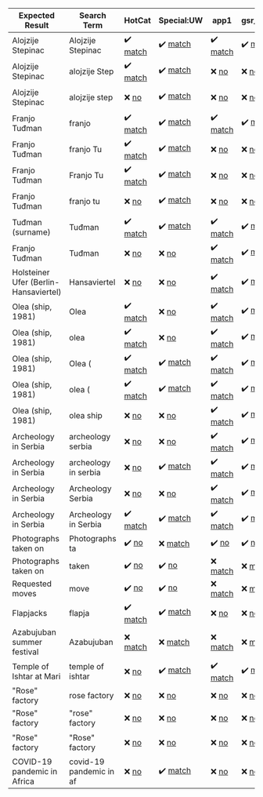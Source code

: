 | Expected Result | Search Term | HotCat | Special:UW | app1 | gsr_intitle | app2 | app3 | app4 | ps |
| --- | --- | --- | --- | --- | --- | --- | --- | --- | --- |
| Alojzije Stepinac | Alojzije Stepinac | :heavy_check_mark: [match](https://commons.wikimedia.org/w/api.php?format=json&action=query&list=allpages&apnamespace=14&aplimit=90&apfrom=Alojzije+Stepinac&apprefix=Alojzije+Stepinac "Category:Alojzije Stepinac, Category:Alojzije Stepinac Square (Gospić), Category:Alojzije Stepinac bust in Gospić, Category:Alojzije Stepinac in sculptures, Category:Alojzije Stepinac street (Orebić), Category:Alojzije Stepinac street (Široki Brijeg)") | :heavy_check_mark: [match](https://commons.wikimedia.org/w/api.php?format=json&action=opensearch&formatversion=2&namespace=14&limit=90&search=Alojzije+Stepinac "Category:Alojzije Stepinac, Category:Alojzije Stepinac Square (Gospić), Category:Alojzije Stepinac in sculptures, Category:Alojzije Stepinac street (Orebić), Category:Alojzije Stepinac street (Široki Brijeg), Category:Alojzije Stepinac bust in Gospić") | :heavy_check_mark: [match](https://commons.wikimedia.org/w/api.php?format=json&action=query&formatversion=2&generator=search&gsrnamespace=14&gsrlimit=90&gsroffset=0&gsrsearch=Alojzije+Stepinac "Category:Alojzije Stepinac, Category:Alojzije Stepinac street (Orebić), Category:Alojzije Stepinac street (Široki Brijeg), Category:Alojzije Stepinac in sculptures, Category:Alojzije Stepinac Square (Gospić), Category:Alojzije Stepinac bust in Gospić") | :heavy_check_mark: [match](https://commons.wikimedia.org/w/api.php?format=json&action=query&formatversion=2&generator=search&gsrnamespace=14&gsrlimit=90&gsroffset=0&gsrsearch=intitle%3AAlojzije+Stepinac "Category:Alojzije Stepinac, Category:Alojzije Stepinac street (Orebić), Category:Alojzije Stepinac street (Široki Brijeg), Category:Alojzije Stepinac in sculptures, Category:Alojzije Stepinac Square (Gospić), Category:Alojzije Stepinac bust in Gospić") | :heavy_check_mark: [match](https://commons.wikimedia.org/w/api.php?format=json&action=query&formatversion=2&generator=allcategories&gaclimit=90&gacoffset=0&gacprefix=Alojzije+Stepinac "Category:Alojzije Stepinac, Category:Alojzije Stepinac street (Orebić), Category:Alojzije Stepinac street (Široki Brijeg), Category:Alojzije Stepinac in sculptures, Category:Alojzije Stepinac Square (Gospić), Category:Alojzije Stepinac bust in Gospić") | :heavy_check_mark: [match](https://commons.wikimedia.org/w/api.php?format=json&action=query&formatversion=2&generator=categorymembers&gcmtype=subcat&prop=info&gcmlimit=500&gcmtitle=Category%3AAlojzije+Stepinac "Category:Alojzije Stepinac in sculptures") | :heavy_check_mark: [match](https://commons.wikimedia.org/w/api.php?format=json&action=query&formatversion=2&generator=categories&prop=info&gcllimit=500&titles=Alojzije+Stepinac "Category:Alojzije Stepinac") | :heavy_check_mark: [match](https://commons.wikimedia.org/w/api.php?format=json&action=query&list=prefixsearch&psprofile=engine_autoselect&psnamespace=14&pslimit=90&psoffset=0&pssearch=Alojzije+Stepinac "Category:Alojzije Stepinac, Category:Alojzije Stepinac Square (Gospić), Category:Alojzije Stepinac in sculptures, Category:Alojzije Stepinac street (Orebić), Category:Alojzije Stepinac street (Široki Brijeg), Category:Alojzije Stepinac bust in Gospić") |
| Alojzije Stepinac | alojzije Step | :heavy_check_mark: [match](https://commons.wikimedia.org/w/api.php?format=json&action=query&list=allpages&apnamespace=14&aplimit=90&apfrom=alojzije+Step&apprefix=alojzije+Step "Category:Alojzije Stepinac, Category:Alojzije Stepinac Square (Gospić), Category:Alojzije Stepinac bust in Gospić, Category:Alojzije Stepinac in sculptures, Category:Alojzije Stepinac street (Orebić), Category:Alojzije Stepinac street (Široki Brijeg)") | :heavy_check_mark: [match](https://commons.wikimedia.org/w/api.php?format=json&action=opensearch&formatversion=2&namespace=14&limit=90&search=alojzije+Step "Category:Alojzije Stepinac, Category:Alojzije Stepinac Square (Gospić), Category:Alojzije Stepinac in sculptures, Category:Alojzije Stepinac street (Orebić), Category:Alojzije Stepinac street (Široki Brijeg), Category:Alojzije Stepinac bust in Gospić") | :x: [no](https://commons.wikimedia.org/w/api.php?format=json&action=query&formatversion=2&generator=search&gsrnamespace=14&gsrlimit=90&gsroffset=0&gsrsearch=alojzije+Step "---") | :x: [no](https://commons.wikimedia.org/w/api.php?format=json&action=query&formatversion=2&generator=search&gsrnamespace=14&gsrlimit=90&gsroffset=0&gsrsearch=intitle%3Aalojzije+Step "---") | :heavy_check_mark: [match](https://commons.wikimedia.org/w/api.php?format=json&action=query&formatversion=2&generator=allcategories&gaclimit=90&gacoffset=0&gacprefix=alojzije+Step "Category:Alojzije Stepinac, Category:Alojzije Stepinac street (Orebić), Category:Alojzije Stepinac street (Široki Brijeg), Category:Alojzije Stepinac in sculptures, Category:Alojzije Stepinac Square (Gospić), Category:Alojzije Stepinac bust in Gospić") | :x: [no](https://commons.wikimedia.org/w/api.php?format=json&action=query&formatversion=2&generator=categorymembers&gcmtype=subcat&prop=info&gcmlimit=500&gcmtitle=Category%3Aalojzije+Step "---") | :x: [no](https://commons.wikimedia.org/w/api.php?format=json&action=query&formatversion=2&generator=categories&prop=info&gcllimit=500&titles=alojzije+Step "---") | :heavy_check_mark: [match](https://commons.wikimedia.org/w/api.php?format=json&action=query&list=prefixsearch&psprofile=engine_autoselect&psnamespace=14&pslimit=90&psoffset=0&pssearch=alojzije+Step "Category:Alojzije Stepinac, Category:Alojzije Stepinac Square (Gospić), Category:Alojzije Stepinac in sculptures, Category:Alojzije Stepinac street (Orebić), Category:Alojzije Stepinac street (Široki Brijeg), Category:Alojzije Stepinac bust in Gospić") |
| Alojzije Stepinac | alojzije step | :x: [no](https://commons.wikimedia.org/w/api.php?format=json&action=query&list=allpages&apnamespace=14&aplimit=90&apfrom=alojzije+step&apprefix=alojzije+step "---") | :heavy_check_mark: [match](https://commons.wikimedia.org/w/api.php?format=json&action=opensearch&formatversion=2&namespace=14&limit=90&search=alojzije+step "Category:Alojzije Stepinac, Category:Alojzije Stepinac Square (Gospić), Category:Alojzije Stepinac in sculptures, Category:Alojzije Stepinac street (Orebić), Category:Alojzije Stepinac street (Široki Brijeg), Category:Alojzije Stepinac bust in Gospić") | :x: [no](https://commons.wikimedia.org/w/api.php?format=json&action=query&formatversion=2&generator=search&gsrnamespace=14&gsrlimit=90&gsroffset=0&gsrsearch=alojzije+step "---") | :x: [no](https://commons.wikimedia.org/w/api.php?format=json&action=query&formatversion=2&generator=search&gsrnamespace=14&gsrlimit=90&gsroffset=0&gsrsearch=intitle%3Aalojzije+step "---") | :x: [no](https://commons.wikimedia.org/w/api.php?format=json&action=query&formatversion=2&generator=allcategories&gaclimit=90&gacoffset=0&gacprefix=alojzije+step "---") | :x: [no](https://commons.wikimedia.org/w/api.php?format=json&action=query&formatversion=2&generator=categorymembers&gcmtype=subcat&prop=info&gcmlimit=500&gcmtitle=Category%3Aalojzije+step "---") | :x: [no](https://commons.wikimedia.org/w/api.php?format=json&action=query&formatversion=2&generator=categories&prop=info&gcllimit=500&titles=alojzije+step "---") | :heavy_check_mark: [match](https://commons.wikimedia.org/w/api.php?format=json&action=query&list=prefixsearch&psprofile=engine_autoselect&psnamespace=14&pslimit=90&psoffset=0&pssearch=alojzije+step "Category:Alojzije Stepinac, Category:Alojzije Stepinac Square (Gospić), Category:Alojzije Stepinac in sculptures, Category:Alojzije Stepinac street (Orebić), Category:Alojzije Stepinac street (Široki Brijeg), Category:Alojzije Stepinac bust in Gospić") |
| Franjo Tuđman | franjo | :heavy_check_mark: [match](https://commons.wikimedia.org/w/api.php?format=json&action=query&list=allpages&apnamespace=14&aplimit=90&apfrom=franjo&apprefix=franjo "Category:Franjo Tuđman, Category:Franjo Tuđman's grave, Category:Franjo Tuđman Square (Virovitica), Category:Franjo Tuđman Square (Zagreb), Category:Franjo Tuđman bridge (Dubrovnik), Category:Franjo Tuđman bridge (Čapljina), Category:Franjo Tuđman bust in Diklo, Category:Franjo Tuđman bust in Gospić, Category:Franjo Tuđman bust in Novalja, Category:Franjo Tuđman bust in Sv. Filip i Jakov, Category:Franjo Tuđman bust in Veliko Trgovišće, Category:Franjo Tuđman park, Duga Resa, Category:Franjo Tuđman sculptures, Category:Franjo Tuđman shore (Orebić), Category:Franjo Tuđman square in Blato (Korčula), Category:Franjo Tuđman squares, Category:Franjo Tuđman statue in Makarska, Category:Franjo Tuđman statue in Pridraga, Category:Franjo Tuđman street (Grude), Category:Franjo Tuđman streets") | :heavy_check_mark: [match](https://commons.wikimedia.org/w/api.php?format=json&action=opensearch&formatversion=2&namespace=14&limit=90&search=franjo "Category:Franjo Tuđman, Category:Franjo Tuđman bridge (Dubrovnik), Category:Franjo Tuđman square in Blato (Korčula), Category:Franjo Tuđman statue in Makarska, Category:Franjo Tuđman bust in Diklo, Category:Franjo Tuđman park, Duga Resa, Category:Franjo Tuđman street (Grude), Category:Franjo Tuđman bust in Novalja, Category:Franjo Tuđman bust in Gospić, Category:Franjo Tuđman squares, Category:Franjo Tuđman Square (Virovitica), Category:Franjo Tuđman streets, Category:Franjo Tuđman statue in Pridraga, Category:Franjo Tuđman shore (Orebić), Category:Franjo Tuđman Square (Zagreb), Category:Franjo Tuđman bust in Sv. Filip i Jakov, Category:Franjo Tuđman bridge (Čapljina), Category:Franjo Tuđman bust in Veliko Trgovišće, Category:Franjo Tuđman sculptures, Category:Franjo Tuđman's grave") | :heavy_check_mark: [match](https://commons.wikimedia.org/w/api.php?format=json&action=query&formatversion=2&generator=search&gsrnamespace=14&gsrlimit=90&gsroffset=0&gsrsearch=franjo "Category:Franjo Tuđman, Category:Franjo Tuđman bridge (Čapljina), Category:Franjo Tuđman bridge (Dubrovnik)") | :heavy_check_mark: [match](https://commons.wikimedia.org/w/api.php?format=json&action=query&formatversion=2&generator=search&gsrnamespace=14&gsrlimit=90&gsroffset=0&gsrsearch=intitle%3Afranjo "Category:Franjo Tuđman, Category:Franjo Tuđman bridge (Čapljina), Category:Franjo Tuđman shore (Orebić), Category:Franjo Tuđman bridge (Dubrovnik), Category:Franjo Tuđman street (Grude), Category:Franjo Tuđman statue in Makarska, Category:Franjo Tuđman park, Duga Resa, Category:Franjo Tuđman bust in Diklo, Category:Franjo Tuđman Square (Virovitica), Category:Franjo Tuđman squares, Category:Franjo Tuđman streets, Category:Franjo Tuđman Square (Zagreb), Category:Franjo Tuđman bust in Gospić, Category:Franjo Tuđman bust in Novalja") | :heavy_check_mark: [match](https://commons.wikimedia.org/w/api.php?format=json&action=query&formatversion=2&generator=allcategories&gaclimit=90&gacoffset=0&gacprefix=franjo "Category:Franjo Tuđman Airport, Category:Franjo Tuđman, Category:Franjo Tuđman bridge (Čapljina), Category:Franjo Tuđman shore (Orebić), Category:Franjo Tuđman bridge (Dubrovnik), Category:Franjo Tuđman street (Grude), Category:Franjo Tuđman square in Blato (Korčula), Category:Franjo Tuđman bust in Sv. Filip i Jakov, Category:Franjo Tuđman statue in Makarska, Category:Franjo Tuđman park, Duga Resa, Category:Franjo Tuđman sculptures, Category:Franjo Tuđman statue in Pridraga, Category:Franjo Tuđman bust in Diklo, Category:Franjo Tuđman bust in Veliko Trgovišće, Category:Franjo Tuđman Square (Virovitica), Category:Franjo Tuđman squares, Category:Franjo Tuđman streets, Category:Franjo Tuđman Square (Zagreb), Category:Franjo Tuđman bust in Gospić, Category:Franjo Tuđman bust in Novalja, Category:Franjo Tuđman's grave") | :x: [no](https://commons.wikimedia.org/w/api.php?format=json&action=query&formatversion=2&generator=categorymembers&gcmtype=subcat&prop=info&gcmlimit=500&gcmtitle=Category%3Afranjo "---") | :x: [no](https://commons.wikimedia.org/w/api.php?format=json&action=query&formatversion=2&generator=categories&prop=info&gcllimit=500&titles=franjo "---") | :heavy_check_mark: [match](https://commons.wikimedia.org/w/api.php?format=json&action=query&list=prefixsearch&psprofile=engine_autoselect&psnamespace=14&pslimit=90&psoffset=0&pssearch=franjo "Category:Franjo Tuđman, Category:Franjo Tuđman bridge (Dubrovnik), Category:Franjo Tuđman square in Blato (Korčula), Category:Franjo Tuđman statue in Makarska, Category:Franjo Tuđman bust in Diklo, Category:Franjo Tuđman park, Duga Resa, Category:Franjo Tuđman street (Grude), Category:Franjo Tuđman bust in Novalja, Category:Franjo Tuđman bust in Gospić, Category:Franjo Tuđman squares, Category:Franjo Tuđman Square (Virovitica), Category:Franjo Tuđman streets, Category:Franjo Tuđman statue in Pridraga, Category:Franjo Tuđman shore (Orebić), Category:Franjo Tuđman Square (Zagreb), Category:Franjo Tuđman bust in Sv. Filip i Jakov, Category:Franjo Tuđman bridge (Čapljina), Category:Franjo Tuđman bust in Veliko Trgovišće, Category:Franjo Tuđman sculptures, Category:Franjo Tuđman's grave") |
| Franjo Tuđman | franjo Tu | :heavy_check_mark: [match](https://commons.wikimedia.org/w/api.php?format=json&action=query&list=allpages&apnamespace=14&aplimit=90&apfrom=franjo+Tu&apprefix=franjo+Tu "Category:Franjo Tuđman, Category:Franjo Tuđman's grave, Category:Franjo Tuđman Square (Virovitica), Category:Franjo Tuđman Square (Zagreb), Category:Franjo Tuđman bridge (Dubrovnik), Category:Franjo Tuđman bridge (Čapljina), Category:Franjo Tuđman bust in Diklo, Category:Franjo Tuđman bust in Gospić, Category:Franjo Tuđman bust in Novalja, Category:Franjo Tuđman bust in Sv. Filip i Jakov, Category:Franjo Tuđman bust in Veliko Trgovišće, Category:Franjo Tuđman park, Duga Resa, Category:Franjo Tuđman sculptures, Category:Franjo Tuđman shore (Orebić), Category:Franjo Tuđman square in Blato (Korčula), Category:Franjo Tuđman squares, Category:Franjo Tuđman statue in Makarska, Category:Franjo Tuđman statue in Pridraga, Category:Franjo Tuđman street (Grude), Category:Franjo Tuđman streets") | :heavy_check_mark: [match](https://commons.wikimedia.org/w/api.php?format=json&action=opensearch&formatversion=2&namespace=14&limit=90&search=franjo+Tu "Category:Franjo Tuđman, Category:Franjo Tuđman bridge (Dubrovnik), Category:Franjo Tuđman square in Blato (Korčula), Category:Franjo Tuđman statue in Makarska, Category:Franjo Tuđman bust in Diklo, Category:Franjo Tuđman park, Duga Resa, Category:Franjo Tuđman street (Grude), Category:Franjo Tuđman bust in Novalja, Category:Franjo Tuđman bust in Gospić, Category:Franjo Tuđman squares, Category:Franjo Tuđman Square (Virovitica), Category:Franjo Tuđman streets, Category:Franjo Tuđman statue in Pridraga, Category:Franjo Tuđman shore (Orebić), Category:Franjo Tuđman Square (Zagreb), Category:Franjo Tuđman bust in Sv. Filip i Jakov, Category:Franjo Tuđman bridge (Čapljina), Category:Franjo Tuđman bust in Veliko Trgovišće, Category:Franjo Tuđman sculptures, Category:Franjo Tuđman's grave") | :x: [no](https://commons.wikimedia.org/w/api.php?format=json&action=query&formatversion=2&generator=search&gsrnamespace=14&gsrlimit=90&gsroffset=0&gsrsearch=franjo+Tu "---") | :x: [no](https://commons.wikimedia.org/w/api.php?format=json&action=query&formatversion=2&generator=search&gsrnamespace=14&gsrlimit=90&gsroffset=0&gsrsearch=intitle%3Afranjo+Tu "---") | :heavy_check_mark: [match](https://commons.wikimedia.org/w/api.php?format=json&action=query&formatversion=2&generator=allcategories&gaclimit=90&gacoffset=0&gacprefix=franjo+Tu "Category:Franjo Tuđman Airport, Category:Franjo Tuđman, Category:Franjo Tuđman bridge (Čapljina), Category:Franjo Tuđman shore (Orebić), Category:Franjo Tuđman bridge (Dubrovnik), Category:Franjo Tuđman street (Grude), Category:Franjo Tuđman square in Blato (Korčula), Category:Franjo Tuđman bust in Sv. Filip i Jakov, Category:Franjo Tuđman statue in Makarska, Category:Franjo Tuđman park, Duga Resa, Category:Franjo Tuđman sculptures, Category:Franjo Tuđman statue in Pridraga, Category:Franjo Tuđman bust in Diklo, Category:Franjo Tuđman bust in Veliko Trgovišće, Category:Franjo Tuđman Square (Virovitica), Category:Franjo Tuđman squares, Category:Franjo Tuđman streets, Category:Franjo Tuđman Square (Zagreb), Category:Franjo Tuđman bust in Gospić, Category:Franjo Tuđman bust in Novalja, Category:Franjo Tuđman's grave") | :x: [no](https://commons.wikimedia.org/w/api.php?format=json&action=query&formatversion=2&generator=categorymembers&gcmtype=subcat&prop=info&gcmlimit=500&gcmtitle=Category%3Afranjo+Tu "---") | :x: [no](https://commons.wikimedia.org/w/api.php?format=json&action=query&formatversion=2&generator=categories&prop=info&gcllimit=500&titles=franjo+Tu "---") | :heavy_check_mark: [match](https://commons.wikimedia.org/w/api.php?format=json&action=query&list=prefixsearch&psprofile=engine_autoselect&psnamespace=14&pslimit=90&psoffset=0&pssearch=franjo+Tu "Category:Franjo Tuđman, Category:Franjo Tuđman bridge (Dubrovnik), Category:Franjo Tuđman square in Blato (Korčula), Category:Franjo Tuđman statue in Makarska, Category:Franjo Tuđman bust in Diklo, Category:Franjo Tuđman park, Duga Resa, Category:Franjo Tuđman street (Grude), Category:Franjo Tuđman bust in Novalja, Category:Franjo Tuđman bust in Gospić, Category:Franjo Tuđman squares, Category:Franjo Tuđman Square (Virovitica), Category:Franjo Tuđman streets, Category:Franjo Tuđman statue in Pridraga, Category:Franjo Tuđman shore (Orebić), Category:Franjo Tuđman Square (Zagreb), Category:Franjo Tuđman bust in Sv. Filip i Jakov, Category:Franjo Tuđman bridge (Čapljina), Category:Franjo Tuđman bust in Veliko Trgovišće, Category:Franjo Tuđman sculptures, Category:Franjo Tuđman's grave") |
| Franjo Tuđman | Franjo Tu | :heavy_check_mark: [match](https://commons.wikimedia.org/w/api.php?format=json&action=query&list=allpages&apnamespace=14&aplimit=90&apfrom=Franjo+Tu&apprefix=Franjo+Tu "Category:Franjo Tuđman, Category:Franjo Tuđman's grave, Category:Franjo Tuđman Square (Virovitica), Category:Franjo Tuđman Square (Zagreb), Category:Franjo Tuđman bridge (Dubrovnik), Category:Franjo Tuđman bridge (Čapljina), Category:Franjo Tuđman bust in Diklo, Category:Franjo Tuđman bust in Gospić, Category:Franjo Tuđman bust in Novalja, Category:Franjo Tuđman bust in Sv. Filip i Jakov, Category:Franjo Tuđman bust in Veliko Trgovišće, Category:Franjo Tuđman park, Duga Resa, Category:Franjo Tuđman sculptures, Category:Franjo Tuđman shore (Orebić), Category:Franjo Tuđman square in Blato (Korčula), Category:Franjo Tuđman squares, Category:Franjo Tuđman statue in Makarska, Category:Franjo Tuđman statue in Pridraga, Category:Franjo Tuđman street (Grude), Category:Franjo Tuđman streets") | :heavy_check_mark: [match](https://commons.wikimedia.org/w/api.php?format=json&action=opensearch&formatversion=2&namespace=14&limit=90&search=Franjo+Tu "Category:Franjo Tuđman, Category:Franjo Tuđman bridge (Dubrovnik), Category:Franjo Tuđman square in Blato (Korčula), Category:Franjo Tuđman statue in Makarska, Category:Franjo Tuđman bust in Diklo, Category:Franjo Tuđman park, Duga Resa, Category:Franjo Tuđman street (Grude), Category:Franjo Tuđman bust in Novalja, Category:Franjo Tuđman bust in Gospić, Category:Franjo Tuđman squares, Category:Franjo Tuđman Square (Virovitica), Category:Franjo Tuđman streets, Category:Franjo Tuđman statue in Pridraga, Category:Franjo Tuđman shore (Orebić), Category:Franjo Tuđman Square (Zagreb), Category:Franjo Tuđman bust in Sv. Filip i Jakov, Category:Franjo Tuđman bridge (Čapljina), Category:Franjo Tuđman bust in Veliko Trgovišće, Category:Franjo Tuđman sculptures, Category:Franjo Tuđman's grave") | :x: [no](https://commons.wikimedia.org/w/api.php?format=json&action=query&formatversion=2&generator=search&gsrnamespace=14&gsrlimit=90&gsroffset=0&gsrsearch=Franjo+Tu "---") | :x: [no](https://commons.wikimedia.org/w/api.php?format=json&action=query&formatversion=2&generator=search&gsrnamespace=14&gsrlimit=90&gsroffset=0&gsrsearch=intitle%3AFranjo+Tu "---") | :heavy_check_mark: [match](https://commons.wikimedia.org/w/api.php?format=json&action=query&formatversion=2&generator=allcategories&gaclimit=90&gacoffset=0&gacprefix=Franjo+Tu "Category:Franjo Tuđman Airport, Category:Franjo Tuđman, Category:Franjo Tuđman bridge (Čapljina), Category:Franjo Tuđman shore (Orebić), Category:Franjo Tuđman bridge (Dubrovnik), Category:Franjo Tuđman street (Grude), Category:Franjo Tuđman square in Blato (Korčula), Category:Franjo Tuđman bust in Sv. Filip i Jakov, Category:Franjo Tuđman statue in Makarska, Category:Franjo Tuđman park, Duga Resa, Category:Franjo Tuđman sculptures, Category:Franjo Tuđman statue in Pridraga, Category:Franjo Tuđman bust in Diklo, Category:Franjo Tuđman bust in Veliko Trgovišće, Category:Franjo Tuđman Square (Virovitica), Category:Franjo Tuđman squares, Category:Franjo Tuđman streets, Category:Franjo Tuđman Square (Zagreb), Category:Franjo Tuđman bust in Gospić, Category:Franjo Tuđman bust in Novalja, Category:Franjo Tuđman's grave") | :x: [no](https://commons.wikimedia.org/w/api.php?format=json&action=query&formatversion=2&generator=categorymembers&gcmtype=subcat&prop=info&gcmlimit=500&gcmtitle=Category%3AFranjo+Tu "---") | :x: [no](https://commons.wikimedia.org/w/api.php?format=json&action=query&formatversion=2&generator=categories&prop=info&gcllimit=500&titles=Franjo+Tu "---") | :heavy_check_mark: [match](https://commons.wikimedia.org/w/api.php?format=json&action=query&list=prefixsearch&psprofile=engine_autoselect&psnamespace=14&pslimit=90&psoffset=0&pssearch=Franjo+Tu "Category:Franjo Tuđman, Category:Franjo Tuđman bridge (Dubrovnik), Category:Franjo Tuđman square in Blato (Korčula), Category:Franjo Tuđman statue in Makarska, Category:Franjo Tuđman bust in Diklo, Category:Franjo Tuđman park, Duga Resa, Category:Franjo Tuđman street (Grude), Category:Franjo Tuđman bust in Novalja, Category:Franjo Tuđman bust in Gospić, Category:Franjo Tuđman squares, Category:Franjo Tuđman Square (Virovitica), Category:Franjo Tuđman streets, Category:Franjo Tuđman statue in Pridraga, Category:Franjo Tuđman shore (Orebić), Category:Franjo Tuđman Square (Zagreb), Category:Franjo Tuđman bust in Sv. Filip i Jakov, Category:Franjo Tuđman bridge (Čapljina), Category:Franjo Tuđman bust in Veliko Trgovišće, Category:Franjo Tuđman sculptures, Category:Franjo Tuđman's grave") |
| Franjo Tuđman | franjo tu | :x: [no](https://commons.wikimedia.org/w/api.php?format=json&action=query&list=allpages&apnamespace=14&aplimit=90&apfrom=franjo+tu&apprefix=franjo+tu "---") | :heavy_check_mark: [match](https://commons.wikimedia.org/w/api.php?format=json&action=opensearch&formatversion=2&namespace=14&limit=90&search=franjo+tu "Category:Franjo Tuđman, Category:Franjo Tuđman bridge (Dubrovnik), Category:Franjo Tuđman square in Blato (Korčula), Category:Franjo Tuđman statue in Makarska, Category:Franjo Tuđman bust in Diklo, Category:Franjo Tuđman park, Duga Resa, Category:Franjo Tuđman street (Grude), Category:Franjo Tuđman bust in Novalja, Category:Franjo Tuđman bust in Gospić, Category:Franjo Tuđman squares, Category:Franjo Tuđman Square (Virovitica), Category:Franjo Tuđman streets, Category:Franjo Tuđman statue in Pridraga, Category:Franjo Tuđman shore (Orebić), Category:Franjo Tuđman Square (Zagreb), Category:Franjo Tuđman bust in Sv. Filip i Jakov, Category:Franjo Tuđman bridge (Čapljina), Category:Franjo Tuđman bust in Veliko Trgovišće, Category:Franjo Tuđman sculptures, Category:Franjo Tuđman's grave") | :x: [no](https://commons.wikimedia.org/w/api.php?format=json&action=query&formatversion=2&generator=search&gsrnamespace=14&gsrlimit=90&gsroffset=0&gsrsearch=franjo+tu "---") | :x: [no](https://commons.wikimedia.org/w/api.php?format=json&action=query&formatversion=2&generator=search&gsrnamespace=14&gsrlimit=90&gsroffset=0&gsrsearch=intitle%3Afranjo+tu "---") | :x: [no](https://commons.wikimedia.org/w/api.php?format=json&action=query&formatversion=2&generator=allcategories&gaclimit=90&gacoffset=0&gacprefix=franjo+tu "---") | :x: [no](https://commons.wikimedia.org/w/api.php?format=json&action=query&formatversion=2&generator=categorymembers&gcmtype=subcat&prop=info&gcmlimit=500&gcmtitle=Category%3Afranjo+tu "---") | :x: [no](https://commons.wikimedia.org/w/api.php?format=json&action=query&formatversion=2&generator=categories&prop=info&gcllimit=500&titles=franjo+tu "---") | :heavy_check_mark: [match](https://commons.wikimedia.org/w/api.php?format=json&action=query&list=prefixsearch&psprofile=engine_autoselect&psnamespace=14&pslimit=90&psoffset=0&pssearch=franjo+tu "Category:Franjo Tuđman, Category:Franjo Tuđman bridge (Dubrovnik), Category:Franjo Tuđman square in Blato (Korčula), Category:Franjo Tuđman statue in Makarska, Category:Franjo Tuđman bust in Diklo, Category:Franjo Tuđman park, Duga Resa, Category:Franjo Tuđman street (Grude), Category:Franjo Tuđman bust in Novalja, Category:Franjo Tuđman bust in Gospić, Category:Franjo Tuđman squares, Category:Franjo Tuđman Square (Virovitica), Category:Franjo Tuđman streets, Category:Franjo Tuđman statue in Pridraga, Category:Franjo Tuđman shore (Orebić), Category:Franjo Tuđman Square (Zagreb), Category:Franjo Tuđman bust in Sv. Filip i Jakov, Category:Franjo Tuđman bridge (Čapljina), Category:Franjo Tuđman bust in Veliko Trgovišće, Category:Franjo Tuđman sculptures, Category:Franjo Tuđman's grave") |
| Tuđman (surname) | Tuđman | :heavy_check_mark: [match](https://commons.wikimedia.org/w/api.php?format=json&action=query&list=allpages&apnamespace=14&aplimit=90&apfrom=Tu%C4%91man&apprefix=Tu%C4%91man "Category:Tuđman (surname)") | :heavy_check_mark: [match](https://commons.wikimedia.org/w/api.php?format=json&action=opensearch&formatversion=2&namespace=14&limit=90&search=Tu%C4%91man "Category:Tuđman (surname)") | :heavy_check_mark: [match](https://commons.wikimedia.org/w/api.php?format=json&action=query&formatversion=2&generator=search&gsrnamespace=14&gsrlimit=90&gsroffset=0&gsrsearch=Tu%C4%91man "Category:Tuđman (surname)") | :heavy_check_mark: [match](https://commons.wikimedia.org/w/api.php?format=json&action=query&formatversion=2&generator=search&gsrnamespace=14&gsrlimit=90&gsroffset=0&gsrsearch=intitle%3ATu%C4%91man "Category:Tuđman (surname)") | :heavy_check_mark: [match](https://commons.wikimedia.org/w/api.php?format=json&action=query&formatversion=2&generator=allcategories&gaclimit=90&gacoffset=0&gacprefix=Tu%C4%91man "Category:Tuđman (surname)") | :x: [no](https://commons.wikimedia.org/w/api.php?format=json&action=query&formatversion=2&generator=categorymembers&gcmtype=subcat&prop=info&gcmlimit=500&gcmtitle=Category%3ATu%C4%91man "---") | :x: [no](https://commons.wikimedia.org/w/api.php?format=json&action=query&formatversion=2&generator=categories&prop=info&gcllimit=500&titles=Tu%C4%91man "---") | :heavy_check_mark: [match](https://commons.wikimedia.org/w/api.php?format=json&action=query&list=prefixsearch&psprofile=engine_autoselect&psnamespace=14&pslimit=90&psoffset=0&pssearch=Tu%C4%91man "Category:Tuđman (surname)") |
| Franjo Tuđman | Tuđman | :x: [no](https://commons.wikimedia.org/w/api.php?format=json&action=query&list=allpages&apnamespace=14&aplimit=90&apfrom=Tu%C4%91man&apprefix=Tu%C4%91man "---") | :x: [no](https://commons.wikimedia.org/w/api.php?format=json&action=opensearch&formatversion=2&namespace=14&limit=90&search=Tu%C4%91man "---") | :heavy_check_mark: [match](https://commons.wikimedia.org/w/api.php?format=json&action=query&formatversion=2&generator=search&gsrnamespace=14&gsrlimit=90&gsroffset=0&gsrsearch=Tu%C4%91man "Category:Franjo Tuđman, Category:Franjo Tuđman bridge (Čapljina), Category:Franjo Tuđman shore (Orebić), Category:Franjo Tuđman bridge (Dubrovnik), Category:Franjo Tuđman street (Grude), Category:Franjo Tuđman square in Blato (Korčula), Category:Franjo Tuđman bust in Sv. Filip i Jakov, Category:Franjo Tuđman statue in Makarska, Category:Franjo Tuđman park, Duga Resa, Category:Franjo Tuđman sculptures, Category:Franjo Tuđman statue in Pridraga, Category:Franjo Tuđman bust in Diklo, Category:Franjo Tuđman bust in Veliko Trgovišće, Category:Franjo Tuđman Square (Virovitica), Category:Franjo Tuđman squares, Category:Franjo Tuđman streets, Category:Franjo Tuđman Square (Zagreb), Category:Franjo Tuđman bust in Gospić, Category:Franjo Tuđman bust in Novalja, Category:Franjo Tuđman's grave") | :heavy_check_mark: [match](https://commons.wikimedia.org/w/api.php?format=json&action=query&formatversion=2&generator=search&gsrnamespace=14&gsrlimit=90&gsroffset=0&gsrsearch=intitle%3ATu%C4%91man "Category:Franjo Tuđman, Category:Franjo Tuđman bridge (Čapljina), Category:Franjo Tuđman shore (Orebić), Category:Franjo Tuđman bridge (Dubrovnik), Category:Franjo Tuđman street (Grude), Category:Franjo Tuđman square in Blato (Korčula), Category:Franjo Tuđman bust in Sv. Filip i Jakov, Category:Franjo Tuđman statue in Makarska, Category:Franjo Tuđman park, Duga Resa, Category:Franjo Tuđman sculptures, Category:Franjo Tuđman statue in Pridraga, Category:Franjo Tuđman bust in Diklo, Category:Franjo Tuđman bust in Veliko Trgovišće, Category:Franjo Tuđman Square (Virovitica), Category:Franjo Tuđman squares, Category:Franjo Tuđman streets, Category:Franjo Tuđman Square (Zagreb), Category:Franjo Tuđman bust in Gospić, Category:Franjo Tuđman bust in Novalja, Category:Franjo Tuđman's grave") | :x: [no](https://commons.wikimedia.org/w/api.php?format=json&action=query&formatversion=2&generator=allcategories&gaclimit=90&gacoffset=0&gacprefix=Tu%C4%91man "---") | :x: [no](https://commons.wikimedia.org/w/api.php?format=json&action=query&formatversion=2&generator=categorymembers&gcmtype=subcat&prop=info&gcmlimit=500&gcmtitle=Category%3ATu%C4%91man "---") | :x: [no](https://commons.wikimedia.org/w/api.php?format=json&action=query&formatversion=2&generator=categories&prop=info&gcllimit=500&titles=Tu%C4%91man "---") | :x: [no](https://commons.wikimedia.org/w/api.php?format=json&action=query&list=prefixsearch&psprofile=engine_autoselect&psnamespace=14&pslimit=90&psoffset=0&pssearch=Tu%C4%91man "---") |
| Holsteiner Ufer (Berlin-Hansaviertel) | Hansaviertel | :x: [no](https://commons.wikimedia.org/w/api.php?format=json&action=query&list=allpages&apnamespace=14&aplimit=90&apfrom=Hansaviertel&apprefix=Hansaviertel "---") | :x: [no](https://commons.wikimedia.org/w/api.php?format=json&action=opensearch&formatversion=2&namespace=14&limit=90&search=Hansaviertel "---") | :heavy_check_mark: [match](https://commons.wikimedia.org/w/api.php?format=json&action=query&formatversion=2&generator=search&gsrnamespace=14&gsrlimit=90&gsroffset=0&gsrsearch=Hansaviertel "Category:Holsteiner Ufer (Berlin-Hansaviertel)") | :heavy_check_mark: [match](https://commons.wikimedia.org/w/api.php?format=json&action=query&formatversion=2&generator=search&gsrnamespace=14&gsrlimit=90&gsroffset=0&gsrsearch=intitle%3AHansaviertel "Category:Holsteiner Ufer (Berlin-Hansaviertel)") | :x: [no](https://commons.wikimedia.org/w/api.php?format=json&action=query&formatversion=2&generator=allcategories&gaclimit=90&gacoffset=0&gacprefix=Hansaviertel "---") | :x: [no](https://commons.wikimedia.org/w/api.php?format=json&action=query&formatversion=2&generator=categorymembers&gcmtype=subcat&prop=info&gcmlimit=500&gcmtitle=Category%3AHansaviertel "---") | :x: [no](https://commons.wikimedia.org/w/api.php?format=json&action=query&formatversion=2&generator=categories&prop=info&gcllimit=500&titles=Hansaviertel "---") | :x: [no](https://commons.wikimedia.org/w/api.php?format=json&action=query&list=prefixsearch&psprofile=engine_autoselect&psnamespace=14&pslimit=90&psoffset=0&pssearch=Hansaviertel "---") |
| Olea (ship, 1981) | Olea | :heavy_check_mark: [match](https://commons.wikimedia.org/w/api.php?format=json&action=query&list=allpages&apnamespace=14&aplimit=90&apfrom=Olea&apprefix=Olea "Category:Olea (ship, 1981)") | :x: [no](https://commons.wikimedia.org/w/api.php?format=json&action=opensearch&formatversion=2&namespace=14&limit=90&search=Olea "---") | :heavy_check_mark: [match](https://commons.wikimedia.org/w/api.php?format=json&action=query&formatversion=2&generator=search&gsrnamespace=14&gsrlimit=90&gsroffset=0&gsrsearch=Olea "Category:Olea (ship, 1981)") | :heavy_check_mark: [match](https://commons.wikimedia.org/w/api.php?format=json&action=query&formatversion=2&generator=search&gsrnamespace=14&gsrlimit=90&gsroffset=0&gsrsearch=intitle%3AOlea "Category:Olea (ship, 1981)") | :heavy_check_mark: [match](https://commons.wikimedia.org/w/api.php?format=json&action=query&formatversion=2&generator=allcategories&gaclimit=90&gacoffset=0&gacprefix=Olea "Category:Olea (ship, 1981)") | :x: [no](https://commons.wikimedia.org/w/api.php?format=json&action=query&formatversion=2&generator=categorymembers&gcmtype=subcat&prop=info&gcmlimit=500&gcmtitle=Category%3AOlea "---") | :x: [no](https://commons.wikimedia.org/w/api.php?format=json&action=query&formatversion=2&generator=categories&prop=info&gcllimit=500&titles=Olea "---") | :x: [no](https://commons.wikimedia.org/w/api.php?format=json&action=query&list=prefixsearch&psprofile=engine_autoselect&psnamespace=14&pslimit=90&psoffset=0&pssearch=Olea "---") |
| Olea (ship, 1981) | olea | :heavy_check_mark: [match](https://commons.wikimedia.org/w/api.php?format=json&action=query&list=allpages&apnamespace=14&aplimit=90&apfrom=olea&apprefix=olea "Category:Olea (ship, 1981)") | :x: [no](https://commons.wikimedia.org/w/api.php?format=json&action=opensearch&formatversion=2&namespace=14&limit=90&search=olea "---") | :heavy_check_mark: [match](https://commons.wikimedia.org/w/api.php?format=json&action=query&formatversion=2&generator=search&gsrnamespace=14&gsrlimit=90&gsroffset=0&gsrsearch=olea "Category:Olea (ship, 1981)") | :heavy_check_mark: [match](https://commons.wikimedia.org/w/api.php?format=json&action=query&formatversion=2&generator=search&gsrnamespace=14&gsrlimit=90&gsroffset=0&gsrsearch=intitle%3Aolea "Category:Olea (ship, 1981)") | :heavy_check_mark: [match](https://commons.wikimedia.org/w/api.php?format=json&action=query&formatversion=2&generator=allcategories&gaclimit=90&gacoffset=0&gacprefix=olea "Category:Olea (ship, 1981)") | :x: [no](https://commons.wikimedia.org/w/api.php?format=json&action=query&formatversion=2&generator=categorymembers&gcmtype=subcat&prop=info&gcmlimit=500&gcmtitle=Category%3Aolea "---") | :x: [no](https://commons.wikimedia.org/w/api.php?format=json&action=query&formatversion=2&generator=categories&prop=info&gcllimit=500&titles=olea "---") | :x: [no](https://commons.wikimedia.org/w/api.php?format=json&action=query&list=prefixsearch&psprofile=engine_autoselect&psnamespace=14&pslimit=90&psoffset=0&pssearch=olea "---") |
| Olea (ship, 1981) | Olea ( | :heavy_check_mark: [match](https://commons.wikimedia.org/w/api.php?format=json&action=query&list=allpages&apnamespace=14&aplimit=90&apfrom=Olea+%28&apprefix=Olea+%28 "Category:Olea (ship, 1981)") | :heavy_check_mark: [match](https://commons.wikimedia.org/w/api.php?format=json&action=opensearch&formatversion=2&namespace=14&limit=90&search=Olea+%28 "Category:Olea (ship, 1981)") | :heavy_check_mark: [match](https://commons.wikimedia.org/w/api.php?format=json&action=query&formatversion=2&generator=search&gsrnamespace=14&gsrlimit=90&gsroffset=0&gsrsearch=Olea+%28 "Category:Olea (ship, 1981)") | :heavy_check_mark: [match](https://commons.wikimedia.org/w/api.php?format=json&action=query&formatversion=2&generator=search&gsrnamespace=14&gsrlimit=90&gsroffset=0&gsrsearch=intitle%3AOlea+%28 "Category:Olea (ship, 1981)") | :heavy_check_mark: [match](https://commons.wikimedia.org/w/api.php?format=json&action=query&formatversion=2&generator=allcategories&gaclimit=90&gacoffset=0&gacprefix=Olea+%28 "Category:Olea (ship, 1981)") | :x: [no](https://commons.wikimedia.org/w/api.php?format=json&action=query&formatversion=2&generator=categorymembers&gcmtype=subcat&prop=info&gcmlimit=500&gcmtitle=Category%3AOlea+%28 "---") | :x: [no](https://commons.wikimedia.org/w/api.php?format=json&action=query&formatversion=2&generator=categories&prop=info&gcllimit=500&titles=Olea+%28 "---") | :heavy_check_mark: [match](https://commons.wikimedia.org/w/api.php?format=json&action=query&list=prefixsearch&psprofile=engine_autoselect&psnamespace=14&pslimit=90&psoffset=0&pssearch=Olea+%28 "Category:Olea (ship, 1981)") |
| Olea (ship, 1981) | olea ( | :heavy_check_mark: [match](https://commons.wikimedia.org/w/api.php?format=json&action=query&list=allpages&apnamespace=14&aplimit=90&apfrom=olea+%28&apprefix=olea+%28 "Category:Olea (ship, 1981)") | :heavy_check_mark: [match](https://commons.wikimedia.org/w/api.php?format=json&action=opensearch&formatversion=2&namespace=14&limit=90&search=olea+%28 "Category:Olea (ship, 1981)") | :heavy_check_mark: [match](https://commons.wikimedia.org/w/api.php?format=json&action=query&formatversion=2&generator=search&gsrnamespace=14&gsrlimit=90&gsroffset=0&gsrsearch=olea+%28 "Category:Olea (ship, 1981)") | :heavy_check_mark: [match](https://commons.wikimedia.org/w/api.php?format=json&action=query&formatversion=2&generator=search&gsrnamespace=14&gsrlimit=90&gsroffset=0&gsrsearch=intitle%3Aolea+%28 "Category:Olea (ship, 1981)") | :heavy_check_mark: [match](https://commons.wikimedia.org/w/api.php?format=json&action=query&formatversion=2&generator=allcategories&gaclimit=90&gacoffset=0&gacprefix=olea+%28 "Category:Olea (ship, 1981)") | :x: [no](https://commons.wikimedia.org/w/api.php?format=json&action=query&formatversion=2&generator=categorymembers&gcmtype=subcat&prop=info&gcmlimit=500&gcmtitle=Category%3Aolea+%28 "---") | :x: [no](https://commons.wikimedia.org/w/api.php?format=json&action=query&formatversion=2&generator=categories&prop=info&gcllimit=500&titles=olea+%28 "---") | :heavy_check_mark: [match](https://commons.wikimedia.org/w/api.php?format=json&action=query&list=prefixsearch&psprofile=engine_autoselect&psnamespace=14&pslimit=90&psoffset=0&pssearch=olea+%28 "Category:Olea (ship, 1981)") |
| Olea (ship, 1981) | olea ship | :x: [no](https://commons.wikimedia.org/w/api.php?format=json&action=query&list=allpages&apnamespace=14&aplimit=90&apfrom=olea+ship&apprefix=olea+ship "---") | :x: [no](https://commons.wikimedia.org/w/api.php?format=json&action=opensearch&formatversion=2&namespace=14&limit=90&search=olea+ship "---") | :heavy_check_mark: [match](https://commons.wikimedia.org/w/api.php?format=json&action=query&formatversion=2&generator=search&gsrnamespace=14&gsrlimit=90&gsroffset=0&gsrsearch=olea+ship "Category:Olea (ship, 1981)") | :heavy_check_mark: [match](https://commons.wikimedia.org/w/api.php?format=json&action=query&formatversion=2&generator=search&gsrnamespace=14&gsrlimit=90&gsroffset=0&gsrsearch=intitle%3Aolea+ship "Category:Olea (ship, 1981)") | :x: [no](https://commons.wikimedia.org/w/api.php?format=json&action=query&formatversion=2&generator=allcategories&gaclimit=90&gacoffset=0&gacprefix=olea+ship "---") | :x: [no](https://commons.wikimedia.org/w/api.php?format=json&action=query&formatversion=2&generator=categorymembers&gcmtype=subcat&prop=info&gcmlimit=500&gcmtitle=Category%3Aolea+ship "---") | :x: [no](https://commons.wikimedia.org/w/api.php?format=json&action=query&formatversion=2&generator=categories&prop=info&gcllimit=500&titles=olea+ship "---") | :x: [no](https://commons.wikimedia.org/w/api.php?format=json&action=query&list=prefixsearch&psprofile=engine_autoselect&psnamespace=14&pslimit=90&psoffset=0&pssearch=olea+ship "---") |
| Archeology in Serbia | archeology serbia | :x: [no](https://commons.wikimedia.org/w/api.php?format=json&action=query&list=allpages&apnamespace=14&aplimit=90&apfrom=archeology+serbia&apprefix=archeology+serbia "---") | :x: [no](https://commons.wikimedia.org/w/api.php?format=json&action=opensearch&formatversion=2&namespace=14&limit=90&search=archeology+serbia "---") | :heavy_check_mark: [match](https://commons.wikimedia.org/w/api.php?format=json&action=query&formatversion=2&generator=search&gsrnamespace=14&gsrlimit=90&gsroffset=0&gsrsearch=archeology+serbia "Category:Archeology in Serbia") | :heavy_check_mark: [match](https://commons.wikimedia.org/w/api.php?format=json&action=query&formatversion=2&generator=search&gsrnamespace=14&gsrlimit=90&gsroffset=0&gsrsearch=intitle%3Aarcheology+serbia "Category:Archeology in Serbia") | :x: [no](https://commons.wikimedia.org/w/api.php?format=json&action=query&formatversion=2&generator=allcategories&gaclimit=90&gacoffset=0&gacprefix=archeology+serbia "---") | :x: [no](https://commons.wikimedia.org/w/api.php?format=json&action=query&formatversion=2&generator=categorymembers&gcmtype=subcat&prop=info&gcmlimit=500&gcmtitle=Category%3Aarcheology+serbia "---") | :x: [no](https://commons.wikimedia.org/w/api.php?format=json&action=query&formatversion=2&generator=categories&prop=info&gcllimit=500&titles=archeology+serbia "---") | :x: [no](https://commons.wikimedia.org/w/api.php?format=json&action=query&list=prefixsearch&psprofile=engine_autoselect&psnamespace=14&pslimit=90&psoffset=0&pssearch=archeology+serbia "---") |
| Archeology in Serbia | archeology in serbia | :x: [no](https://commons.wikimedia.org/w/api.php?format=json&action=query&list=allpages&apnamespace=14&aplimit=90&apfrom=archeology+in+serbia&apprefix=archeology+in+serbia "---") | :heavy_check_mark: [match](https://commons.wikimedia.org/w/api.php?format=json&action=opensearch&formatversion=2&namespace=14&limit=90&search=archeology+in+serbia "Category:Archeology in Serbia") | :heavy_check_mark: [match](https://commons.wikimedia.org/w/api.php?format=json&action=query&formatversion=2&generator=search&gsrnamespace=14&gsrlimit=90&gsroffset=0&gsrsearch=archeology+in+serbia "Category:Archeology in Serbia") | :heavy_check_mark: [match](https://commons.wikimedia.org/w/api.php?format=json&action=query&formatversion=2&generator=search&gsrnamespace=14&gsrlimit=90&gsroffset=0&gsrsearch=intitle%3Aarcheology+in+serbia "Category:Archeology in Serbia") | :x: [no](https://commons.wikimedia.org/w/api.php?format=json&action=query&formatversion=2&generator=allcategories&gaclimit=90&gacoffset=0&gacprefix=archeology+in+serbia "---") | :x: [no](https://commons.wikimedia.org/w/api.php?format=json&action=query&formatversion=2&generator=categorymembers&gcmtype=subcat&prop=info&gcmlimit=500&gcmtitle=Category%3Aarcheology+in+serbia "---") | :x: [no](https://commons.wikimedia.org/w/api.php?format=json&action=query&formatversion=2&generator=categories&prop=info&gcllimit=500&titles=archeology+in+serbia "---") | :heavy_check_mark: [match](https://commons.wikimedia.org/w/api.php?format=json&action=query&list=prefixsearch&psprofile=engine_autoselect&psnamespace=14&pslimit=90&psoffset=0&pssearch=archeology+in+serbia "Category:Archeology in Serbia") |
| Archeology in Serbia | Archeology Serbia | :x: [no](https://commons.wikimedia.org/w/api.php?format=json&action=query&list=allpages&apnamespace=14&aplimit=90&apfrom=Archeology+Serbia&apprefix=Archeology+Serbia "---") | :x: [no](https://commons.wikimedia.org/w/api.php?format=json&action=opensearch&formatversion=2&namespace=14&limit=90&search=Archeology+Serbia "---") | :heavy_check_mark: [match](https://commons.wikimedia.org/w/api.php?format=json&action=query&formatversion=2&generator=search&gsrnamespace=14&gsrlimit=90&gsroffset=0&gsrsearch=Archeology+Serbia "Category:Archeology in Serbia") | :heavy_check_mark: [match](https://commons.wikimedia.org/w/api.php?format=json&action=query&formatversion=2&generator=search&gsrnamespace=14&gsrlimit=90&gsroffset=0&gsrsearch=intitle%3AArcheology+Serbia "Category:Archeology in Serbia") | :x: [no](https://commons.wikimedia.org/w/api.php?format=json&action=query&formatversion=2&generator=allcategories&gaclimit=90&gacoffset=0&gacprefix=Archeology+Serbia "---") | :x: [no](https://commons.wikimedia.org/w/api.php?format=json&action=query&formatversion=2&generator=categorymembers&gcmtype=subcat&prop=info&gcmlimit=500&gcmtitle=Category%3AArcheology+Serbia "---") | :x: [no](https://commons.wikimedia.org/w/api.php?format=json&action=query&formatversion=2&generator=categories&prop=info&gcllimit=500&titles=Archeology+Serbia "---") | :x: [no](https://commons.wikimedia.org/w/api.php?format=json&action=query&list=prefixsearch&psprofile=engine_autoselect&psnamespace=14&pslimit=90&psoffset=0&pssearch=Archeology+Serbia "---") |
| Archeology in Serbia | Archeology in Serbia | :heavy_check_mark: [match](https://commons.wikimedia.org/w/api.php?format=json&action=query&list=allpages&apnamespace=14&aplimit=90&apfrom=Archeology+in+Serbia&apprefix=Archeology+in+Serbia "Category:Archeology in Serbia") | :heavy_check_mark: [match](https://commons.wikimedia.org/w/api.php?format=json&action=opensearch&formatversion=2&namespace=14&limit=90&search=Archeology+in+Serbia "Category:Archeology in Serbia") | :heavy_check_mark: [match](https://commons.wikimedia.org/w/api.php?format=json&action=query&formatversion=2&generator=search&gsrnamespace=14&gsrlimit=90&gsroffset=0&gsrsearch=Archeology+in+Serbia "Category:Archeology in Serbia") | :heavy_check_mark: [match](https://commons.wikimedia.org/w/api.php?format=json&action=query&formatversion=2&generator=search&gsrnamespace=14&gsrlimit=90&gsroffset=0&gsrsearch=intitle%3AArcheology+in+Serbia "Category:Archeology in Serbia") | :heavy_check_mark: [match](https://commons.wikimedia.org/w/api.php?format=json&action=query&formatversion=2&generator=allcategories&gaclimit=90&gacoffset=0&gacprefix=Archeology+in+Serbia "Category:Archeology in Serbia") | :x: [no](https://commons.wikimedia.org/w/api.php?format=json&action=query&formatversion=2&generator=categorymembers&gcmtype=subcat&prop=info&gcmlimit=500&gcmtitle=Category%3AArcheology+in+Serbia "---") | :x: [no](https://commons.wikimedia.org/w/api.php?format=json&action=query&formatversion=2&generator=categories&prop=info&gcllimit=500&titles=Archeology+in+Serbia "---") | :heavy_check_mark: [match](https://commons.wikimedia.org/w/api.php?format=json&action=query&list=prefixsearch&psprofile=engine_autoselect&psnamespace=14&pslimit=90&psoffset=0&pssearch=Archeology+in+Serbia "Category:Archeology in Serbia") |
| Photographs taken on | Photographs ta | :heavy_check_mark: [no](https://commons.wikimedia.org/w/api.php?format=json&action=query&list=allpages&apnamespace=14&aplimit=90&apfrom=Photographs+ta&apprefix=Photographs+ta "---") | :x: [match](https://commons.wikimedia.org/w/api.php?format=json&action=opensearch&formatversion=2&namespace=14&limit=90&search=Photographs+ta "Category:Photographs taken on 2004-02-01, Category:Photographs taken on 2016-04-09, Category:Photographs taken on 2017-05-10, Category:Photographs taken on 2009-06-28, Category:Photographs taken on 2017-05-05, Category:Photographs taken on 2020-01-29, Category:Photographs taken on 2020-08-14, Category:Photographs taken on 2014-03-31, Category:Photographs taken on 2011-08-01, Category:Photographs taken on 3 June, Category:Photographs taken on 2016-04-01, Category:Photographs taken on 2007-06-30, Category:Photographs taken on 2011-02-07, Category:Photographs taken on 2017-04-30, Category:Photographs taken on 2011-06-23, Category:Photographs taken on 2022-11-28, Category:Photographs taken on 7 June, Category:Photographs taken on 5 June, Category:Photographs taken on 1 June, Category:Photographs taken on 2014-04-12, Category:Photographs taken on 2022-11-23, Category:Photographs taken on 2019-06-18, Category:Photographs taken on 2019-03-12, Category:Photographs taken on 2016-07-05, Category:Photographs taken on 2011-12-27, Category:Photographs taken on 2019-11-04, Category:Photographs taken on 2014-06-30, Category:Photographs taken on 2017-03-30, Category:Photographs taken on 2016-04-14, Category:Photographs taken on 2005-08-01, Category:Photographs taken on 2005-04-21, Category:Photographs taken on 2016-04-27, Category:Photographs taken on 2004-10-11, Category:Photographs taken on 2012-10-29, Category:Photographs taken on 2004-04-15, Category:Photographs taken on 2005-08-28, Category:Photographs taken on 2020-07-05, Category:Photographs taken on 2002-10-25, Category:Photographs taken on 2019-05-14, Category:Photographs taken on 2019-05-13, Category:Photographs taken on 2009-10-04, Category:Photographs taken on 2019-08-29, Category:Photographs taken on 2008-03-07, Category:Photographs taken on 2007-06-10, Category:Photographs taken on 2004-01-14, Category:Photographs taken on 2019-11-14, Category:Photographs taken on 2016-10-12, Category:Photographs taken on 2019-05-08, Category:Photographs taken on 2016-07-30, Category:Photographs taken on 2017-07-10, Category:Photographs taken on 2 January, Category:Photographs taken on 2018-11-13, Category:Photographs taken on 2013-07-12, Category:Photographs taken on 2011-01-03, Category:Photographs taken on 2019-03-22, Category:Photographs taken on 2022-10-21, Category:Photographs taken on 2009-09-22, Category:Photographs taken on 2006-08-15, Category:Photographs taken on 2016-05-22, Category:Photographs taken on 2017-11-06, Category:Photographs taken on 2022-06-10, Category:Photographs taken on 2022-10-26, Category:Photographs taken on 2011-04-28, Category:Photographs taken on 2003-03-17, Category:Photographs taken on 2008-04-08, Category:Photographs taken on 2002-03-21, Category:Photographs taken on 2006-08-19, Category:Photographs taken on 2016-09-17, Category:Photographs taken on 2016-02-25, Category:Photographs taken on 2003-01-22, Category:Photographs taken on 2004-03-28, Category:Photographs taken on 2005-10-26, Category:Photographs taken on 2012-07-10, Category:Photographs taken on 2006-08-01, Category:Photographs taken on 2010-09-20, Category:Photographs taken on 2013-06-12, Category:Photographs taken on 28 May, Category:Photographs taken on 2007-10-13, Category:Photographs taken on 2014-11-25, Category:Photographs taken on 2019-02-09, Category:Photographs taken on 2007-05-31, Category:Photographs taken on 2016-07-16, Category:Photographs taken on 2005-08-24") | :heavy_check_mark: [no](https://commons.wikimedia.org/w/api.php?format=json&action=query&formatversion=2&generator=search&gsrnamespace=14&gsrlimit=90&gsroffset=0&gsrsearch=Photographs+ta "---") | :heavy_check_mark: [no](https://commons.wikimedia.org/w/api.php?format=json&action=query&formatversion=2&generator=search&gsrnamespace=14&gsrlimit=90&gsroffset=0&gsrsearch=intitle%3APhotographs+ta "---") | :heavy_check_mark: [no](https://commons.wikimedia.org/w/api.php?format=json&action=query&formatversion=2&generator=allcategories&gaclimit=90&gacoffset=0&gacprefix=Photographs+ta "---") | :heavy_check_mark: [no](https://commons.wikimedia.org/w/api.php?format=json&action=query&formatversion=2&generator=categorymembers&gcmtype=subcat&prop=info&gcmlimit=500&gcmtitle=Category%3APhotographs+ta "---") | :heavy_check_mark: [no](https://commons.wikimedia.org/w/api.php?format=json&action=query&formatversion=2&generator=categories&prop=info&gcllimit=500&titles=Photographs+ta "---") | :x: [match](https://commons.wikimedia.org/w/api.php?format=json&action=query&list=prefixsearch&psprofile=engine_autoselect&psnamespace=14&pslimit=90&psoffset=0&pssearch=Photographs+ta "Category:Photographs taken on 2004-02-01, Category:Photographs taken on 2016-04-09, Category:Photographs taken on 2017-05-10, Category:Photographs taken on 2009-06-28, Category:Photographs taken on 2017-05-05, Category:Photographs taken on 2020-01-29, Category:Photographs taken on 2020-08-14, Category:Photographs taken on 2014-03-31, Category:Photographs taken on 2011-08-01, Category:Photographs taken on 3 June, Category:Photographs taken on 2016-04-01, Category:Photographs taken on 2007-06-30, Category:Photographs taken on 2011-02-07, Category:Photographs taken on 2017-04-30, Category:Photographs taken on 2011-06-23, Category:Photographs taken on 2022-11-28, Category:Photographs taken on 7 June, Category:Photographs taken on 5 June, Category:Photographs taken on 1 June, Category:Photographs taken on 2014-04-12, Category:Photographs taken on 2022-11-23, Category:Photographs taken on 2019-06-18, Category:Photographs taken on 2019-03-12, Category:Photographs taken on 2016-07-05, Category:Photographs taken on 2011-12-27, Category:Photographs taken on 2019-11-04, Category:Photographs taken on 2014-06-30, Category:Photographs taken on 2017-03-30, Category:Photographs taken on 2016-04-14, Category:Photographs taken on 2005-08-01, Category:Photographs taken on 2005-04-21, Category:Photographs taken on 2016-04-27, Category:Photographs taken on 2004-10-11, Category:Photographs taken on 2012-10-29, Category:Photographs taken on 2004-04-15, Category:Photographs taken on 2005-08-28, Category:Photographs taken on 2020-07-05, Category:Photographs taken on 2002-10-25, Category:Photographs taken on 2019-05-14, Category:Photographs taken on 2019-05-13, Category:Photographs taken on 2009-10-04, Category:Photographs taken on 2019-08-29, Category:Photographs taken on 2008-03-07, Category:Photographs taken on 2007-06-10, Category:Photographs taken on 2004-01-14, Category:Photographs taken on 2019-11-14, Category:Photographs taken on 2016-10-12, Category:Photographs taken on 2019-05-08, Category:Photographs taken on 2016-07-30, Category:Photographs taken on 2017-07-10, Category:Photographs taken on 2 January, Category:Photographs taken on 2018-11-13, Category:Photographs taken on 2013-07-12, Category:Photographs taken on 2011-01-03, Category:Photographs taken on 2019-03-22, Category:Photographs taken on 2022-10-21, Category:Photographs taken on 2009-09-22, Category:Photographs taken on 2006-08-15, Category:Photographs taken on 2016-05-22, Category:Photographs taken on 2017-11-06, Category:Photographs taken on 2022-06-10, Category:Photographs taken on 2022-10-26, Category:Photographs taken on 2011-04-28, Category:Photographs taken on 2003-03-17, Category:Photographs taken on 2008-04-08, Category:Photographs taken on 2002-03-21, Category:Photographs taken on 2006-08-19, Category:Photographs taken on 2016-09-17, Category:Photographs taken on 2016-02-25, Category:Photographs taken on 2003-01-22, Category:Photographs taken on 2004-03-28, Category:Photographs taken on 2005-10-26, Category:Photographs taken on 2012-07-10, Category:Photographs taken on 2006-08-01, Category:Photographs taken on 2010-09-20, Category:Photographs taken on 2013-06-12, Category:Photographs taken on 28 May, Category:Photographs taken on 2007-10-13, Category:Photographs taken on 2014-11-25, Category:Photographs taken on 2019-02-09, Category:Photographs taken on 2007-05-31, Category:Photographs taken on 2016-07-16, Category:Photographs taken on 2005-08-24") |
| Photographs taken on | taken | :heavy_check_mark: [no](https://commons.wikimedia.org/w/api.php?format=json&action=query&list=allpages&apnamespace=14&aplimit=90&apfrom=taken&apprefix=taken "---") | :heavy_check_mark: [no](https://commons.wikimedia.org/w/api.php?format=json&action=opensearch&formatversion=2&namespace=14&limit=90&search=taken "---") | :x: [match](https://commons.wikimedia.org/w/api.php?format=json&action=query&formatversion=2&generator=search&gsrnamespace=14&gsrlimit=90&gsroffset=0&gsrsearch=taken "Category:Photographs taken on Agfaphoto films, Category:Photographs taken on 2020-14-09") | :x: [match](https://commons.wikimedia.org/w/api.php?format=json&action=query&formatversion=2&generator=search&gsrnamespace=14&gsrlimit=90&gsroffset=0&gsrsearch=intitle%3Ataken "Category:Photographs taken on Agfaphoto films, Category:Photographs taken on 2020-14-09") | :heavy_check_mark: [no](https://commons.wikimedia.org/w/api.php?format=json&action=query&formatversion=2&generator=allcategories&gaclimit=90&gacoffset=0&gacprefix=taken "---") | :heavy_check_mark: [no](https://commons.wikimedia.org/w/api.php?format=json&action=query&formatversion=2&generator=categorymembers&gcmtype=subcat&prop=info&gcmlimit=500&gcmtitle=Category%3Ataken "---") | :heavy_check_mark: [no](https://commons.wikimedia.org/w/api.php?format=json&action=query&formatversion=2&generator=categories&prop=info&gcllimit=500&titles=taken "---") | :heavy_check_mark: [no](https://commons.wikimedia.org/w/api.php?format=json&action=query&list=prefixsearch&psprofile=engine_autoselect&psnamespace=14&pslimit=90&psoffset=0&pssearch=taken "---") |
| Requested moves | move | :heavy_check_mark: [no](https://commons.wikimedia.org/w/api.php?format=json&action=query&list=allpages&apnamespace=14&aplimit=90&apfrom=move&apprefix=move "---") | :heavy_check_mark: [no](https://commons.wikimedia.org/w/api.php?format=json&action=opensearch&formatversion=2&namespace=14&limit=90&search=move "---") | :x: [match](https://commons.wikimedia.org/w/api.php?format=json&action=query&formatversion=2&generator=search&gsrnamespace=14&gsrlimit=90&gsroffset=0&gsrsearch=move "Category:Requested moves, Category:Requested moves (date undefined), Category:Requested moves (14+ days), Category:Requested moves (7+ days), Category:Requested moves (all), Category:Requested moves (new), Category:Requested moves (21+ days), Category:Requested moves (50+ days), Category:Requested moves (no name suggested), Category:Requested moves with target, Category:Requested moves (other)") | :x: [match](https://commons.wikimedia.org/w/api.php?format=json&action=query&formatversion=2&generator=search&gsrnamespace=14&gsrlimit=90&gsroffset=0&gsrsearch=intitle%3Amove "Category:Requested moves, Category:Requested moves (date undefined), Category:Requested moves (14+ days), Category:Requested moves (7+ days), Category:Requested moves (all), Category:Requested moves (new), Category:Requested moves (21+ days), Category:Requested moves (50+ days), Category:Requested moves (no name suggested), Category:Requested moves with target, Category:Requested moves (other)") | :heavy_check_mark: [no](https://commons.wikimedia.org/w/api.php?format=json&action=query&formatversion=2&generator=allcategories&gaclimit=90&gacoffset=0&gacprefix=move "---") | :heavy_check_mark: [no](https://commons.wikimedia.org/w/api.php?format=json&action=query&formatversion=2&generator=categorymembers&gcmtype=subcat&prop=info&gcmlimit=500&gcmtitle=Category%3Amove "---") | :heavy_check_mark: [no](https://commons.wikimedia.org/w/api.php?format=json&action=query&formatversion=2&generator=categories&prop=info&gcllimit=500&titles=move "---") | :heavy_check_mark: [no](https://commons.wikimedia.org/w/api.php?format=json&action=query&list=prefixsearch&psprofile=engine_autoselect&psnamespace=14&pslimit=90&psoffset=0&pssearch=move "---") |
| Flapjacks | flapja | :heavy_check_mark: [match](https://commons.wikimedia.org/w/api.php?format=json&action=query&list=allpages&apnamespace=14&aplimit=90&apfrom=flapja&apprefix=flapja "Category:Flapjacks, Category:Flapjacks Restaurant") | :heavy_check_mark: [match](https://commons.wikimedia.org/w/api.php?format=json&action=opensearch&formatversion=2&namespace=14&limit=90&search=flapja "Category:Flapjacks, Category:Flapjacks Restaurant, https://commons.wikimedia.org/wiki/Category:Flapjacks, https://commons.wikimedia.org/wiki/Category:Flapjacks_Restaurant") | :x: [no](https://commons.wikimedia.org/w/api.php?format=json&action=query&formatversion=2&generator=search&gsrnamespace=14&gsrlimit=90&gsroffset=0&gsrsearch=flapja "---") | :x: [no](https://commons.wikimedia.org/w/api.php?format=json&action=query&formatversion=2&generator=search&gsrnamespace=14&gsrlimit=90&gsroffset=0&gsrsearch=intitle%3Aflapja "---") | :heavy_check_mark: [match](https://commons.wikimedia.org/w/api.php?format=json&action=query&formatversion=2&generator=allcategories&gaclimit=90&gacoffset=0&gacprefix=flapja "Category:Flapjacks, Category:Flapjacks Restaurant") | :x: [no](https://commons.wikimedia.org/w/api.php?format=json&action=query&formatversion=2&generator=categorymembers&gcmtype=subcat&prop=info&gcmlimit=500&gcmtitle=Category%3Aflapja "---") | :x: [no](https://commons.wikimedia.org/w/api.php?format=json&action=query&formatversion=2&generator=categories&prop=info&gcllimit=500&titles=flapja "---") | :heavy_check_mark: [match](https://commons.wikimedia.org/w/api.php?format=json&action=query&list=prefixsearch&psprofile=engine_autoselect&psnamespace=14&pslimit=90&psoffset=0&pssearch=flapja "Category:Flapjacks, Category:Flapjacks Restaurant") |
| Azabujuban summer festival | Azabujuban | :x: [match](https://commons.wikimedia.org/w/api.php?format=json&action=query&list=allpages&apnamespace=14&aplimit=90&apfrom=Azabujuban&apprefix=Azabujuban "Category:Azabujuban summer festival") | :x: [match](https://commons.wikimedia.org/w/api.php?format=json&action=opensearch&formatversion=2&namespace=14&limit=90&search=Azabujuban "Category:Azabujuban summer festival") | :x: [match](https://commons.wikimedia.org/w/api.php?format=json&action=query&formatversion=2&generator=search&gsrnamespace=14&gsrlimit=90&gsroffset=0&gsrsearch=Azabujuban "Category:Azabujuban summer festival") | :x: [match](https://commons.wikimedia.org/w/api.php?format=json&action=query&formatversion=2&generator=search&gsrnamespace=14&gsrlimit=90&gsroffset=0&gsrsearch=intitle%3AAzabujuban "Category:Azabujuban summer festival") | :x: [match](https://commons.wikimedia.org/w/api.php?format=json&action=query&formatversion=2&generator=allcategories&gaclimit=90&gacoffset=0&gacprefix=Azabujuban "Category:Azabujuban summer festival") | :heavy_check_mark: [no](https://commons.wikimedia.org/w/api.php?format=json&action=query&formatversion=2&generator=categorymembers&gcmtype=subcat&prop=info&gcmlimit=500&gcmtitle=Category%3AAzabujuban "---") | :heavy_check_mark: [no](https://commons.wikimedia.org/w/api.php?format=json&action=query&formatversion=2&generator=categories&prop=info&gcllimit=500&titles=Azabujuban "---") | :x: [match](https://commons.wikimedia.org/w/api.php?format=json&action=query&list=prefixsearch&psprofile=engine_autoselect&psnamespace=14&pslimit=90&psoffset=0&pssearch=Azabujuban "Category:Azabujuban summer festival") |
| Temple of Ishtar at Mari | temple of ishtar | :x: [no](https://commons.wikimedia.org/w/api.php?format=json&action=query&list=allpages&apnamespace=14&aplimit=90&apfrom=temple+of+ishtar&apprefix=temple+of+ishtar "---") | :heavy_check_mark: [match](https://commons.wikimedia.org/w/api.php?format=json&action=opensearch&formatversion=2&namespace=14&limit=90&search=temple+of+ishtar "Category:Temple of Ishtar at Mari") | :heavy_check_mark: [match](https://commons.wikimedia.org/w/api.php?format=json&action=query&formatversion=2&generator=search&gsrnamespace=14&gsrlimit=90&gsroffset=0&gsrsearch=temple+of+ishtar "Category:Temple of Ishtar at Mari") | :heavy_check_mark: [match](https://commons.wikimedia.org/w/api.php?format=json&action=query&formatversion=2&generator=search&gsrnamespace=14&gsrlimit=90&gsroffset=0&gsrsearch=intitle%3Atemple+of+ishtar "Category:Temple of Ishtar at Mari") | :x: [no](https://commons.wikimedia.org/w/api.php?format=json&action=query&formatversion=2&generator=allcategories&gaclimit=90&gacoffset=0&gacprefix=temple+of+ishtar "---") | :x: [no](https://commons.wikimedia.org/w/api.php?format=json&action=query&formatversion=2&generator=categorymembers&gcmtype=subcat&prop=info&gcmlimit=500&gcmtitle=Category%3Atemple+of+ishtar "---") | :x: [no](https://commons.wikimedia.org/w/api.php?format=json&action=query&formatversion=2&generator=categories&prop=info&gcllimit=500&titles=temple+of+ishtar "---") | :heavy_check_mark: [match](https://commons.wikimedia.org/w/api.php?format=json&action=query&list=prefixsearch&psprofile=engine_autoselect&psnamespace=14&pslimit=90&psoffset=0&pssearch=temple+of+ishtar "Category:Temple of Ishtar at Mari") |
| "Rose" factory | rose factory | :x: [no](https://commons.wikimedia.org/w/api.php?format=json&action=query&list=allpages&apnamespace=14&aplimit=90&apfrom=rose+factory&apprefix=rose+factory "---") | :x: [no](https://commons.wikimedia.org/w/api.php?format=json&action=opensearch&formatversion=2&namespace=14&limit=90&search=rose+factory "---") | :x: [no](https://commons.wikimedia.org/w/api.php?format=json&action=query&formatversion=2&generator=search&gsrnamespace=14&gsrlimit=90&gsroffset=0&gsrsearch=rose+factory "---") | :x: [no](https://commons.wikimedia.org/w/api.php?format=json&action=query&formatversion=2&generator=search&gsrnamespace=14&gsrlimit=90&gsroffset=0&gsrsearch=intitle%3Arose+factory "---") | :x: [no](https://commons.wikimedia.org/w/api.php?format=json&action=query&formatversion=2&generator=allcategories&gaclimit=90&gacoffset=0&gacprefix=rose+factory "---") | :x: [no](https://commons.wikimedia.org/w/api.php?format=json&action=query&formatversion=2&generator=categorymembers&gcmtype=subcat&prop=info&gcmlimit=500&gcmtitle=Category%3Arose+factory "---") | :x: [no](https://commons.wikimedia.org/w/api.php?format=json&action=query&formatversion=2&generator=categories&prop=info&gcllimit=500&titles=rose+factory "---") | :x: [no](https://commons.wikimedia.org/w/api.php?format=json&action=query&list=prefixsearch&psprofile=engine_autoselect&psnamespace=14&pslimit=90&psoffset=0&pssearch=rose+factory "---") |
| "Rose" factory | "rose" factory | :x: [no](https://commons.wikimedia.org/w/api.php?format=json&action=query&list=allpages&apnamespace=14&aplimit=90&apfrom=%22rose%22+factory&apprefix=%22rose%22+factory "---") | :x: [no](https://commons.wikimedia.org/w/api.php?format=json&action=opensearch&formatversion=2&namespace=14&limit=90&search=%22rose%22+factory "---") | :x: [no](https://commons.wikimedia.org/w/api.php?format=json&action=query&formatversion=2&generator=search&gsrnamespace=14&gsrlimit=90&gsroffset=0&gsrsearch=%22rose%22+factory "---") | :x: [no](https://commons.wikimedia.org/w/api.php?format=json&action=query&formatversion=2&generator=search&gsrnamespace=14&gsrlimit=90&gsroffset=0&gsrsearch=intitle%3A%22rose%22+factory "---") | :x: [no](https://commons.wikimedia.org/w/api.php?format=json&action=query&formatversion=2&generator=allcategories&gaclimit=90&gacoffset=0&gacprefix=%22rose%22+factory "---") | :x: [no](https://commons.wikimedia.org/w/api.php?format=json&action=query&formatversion=2&generator=categorymembers&gcmtype=subcat&prop=info&gcmlimit=500&gcmtitle=Category%3A%22rose%22+factory "---") | :x: [no](https://commons.wikimedia.org/w/api.php?format=json&action=query&formatversion=2&generator=categories&prop=info&gcllimit=500&titles=%22rose%22+factory "---") | :x: [no](https://commons.wikimedia.org/w/api.php?format=json&action=query&list=prefixsearch&psprofile=engine_autoselect&psnamespace=14&pslimit=90&psoffset=0&pssearch=%22rose%22+factory "---") |
| "Rose" factory | "Rose" factory | :x: [no](https://commons.wikimedia.org/w/api.php?format=json&action=query&list=allpages&apnamespace=14&aplimit=90&apfrom=%22Rose%22+factory&apprefix=%22Rose%22+factory "---") | :x: [no](https://commons.wikimedia.org/w/api.php?format=json&action=opensearch&formatversion=2&namespace=14&limit=90&search=%22Rose%22+factory "---") | :x: [no](https://commons.wikimedia.org/w/api.php?format=json&action=query&formatversion=2&generator=search&gsrnamespace=14&gsrlimit=90&gsroffset=0&gsrsearch=%22Rose%22+factory "---") | :x: [no](https://commons.wikimedia.org/w/api.php?format=json&action=query&formatversion=2&generator=search&gsrnamespace=14&gsrlimit=90&gsroffset=0&gsrsearch=intitle%3A%22Rose%22+factory "---") | :heavy_check_mark: [match](https://commons.wikimedia.org/w/api.php?format=json&action=query&formatversion=2&generator=allcategories&gaclimit=90&gacoffset=0&gacprefix=%22Rose%22+factory "Category:\"Rose\" factory") | :x: [no](https://commons.wikimedia.org/w/api.php?format=json&action=query&formatversion=2&generator=categorymembers&gcmtype=subcat&prop=info&gcmlimit=500&gcmtitle=Category%3A%22Rose%22+factory "---") | :x: [no](https://commons.wikimedia.org/w/api.php?format=json&action=query&formatversion=2&generator=categories&prop=info&gcllimit=500&titles=%22Rose%22+factory "---") | :x: [no](https://commons.wikimedia.org/w/api.php?format=json&action=query&list=prefixsearch&psprofile=engine_autoselect&psnamespace=14&pslimit=90&psoffset=0&pssearch=%22Rose%22+factory "---") |
| COVID-19 pandemic in Africa | covid-19 pandemic in af | :x: [no](https://commons.wikimedia.org/w/api.php?format=json&action=query&list=allpages&apnamespace=14&aplimit=90&apfrom=covid-19+pandemic+in+af&apprefix=covid-19+pandemic+in+af "---") | :heavy_check_mark: [match](https://commons.wikimedia.org/w/api.php?format=json&action=opensearch&formatversion=2&namespace=14&limit=90&search=covid-19+pandemic+in+af "Category:COVID-19 pandemic in Africa") | :x: [no](https://commons.wikimedia.org/w/api.php?format=json&action=query&formatversion=2&generator=search&gsrnamespace=14&gsrlimit=90&gsroffset=0&gsrsearch=covid-19+pandemic+in+af "---") | :x: [no](https://commons.wikimedia.org/w/api.php?format=json&action=query&formatversion=2&generator=search&gsrnamespace=14&gsrlimit=90&gsroffset=0&gsrsearch=intitle%3Acovid-19+pandemic+in+af "---") | :x: [no](https://commons.wikimedia.org/w/api.php?format=json&action=query&formatversion=2&generator=allcategories&gaclimit=90&gacoffset=0&gacprefix=covid-19+pandemic+in+af "---") | :x: [no](https://commons.wikimedia.org/w/api.php?format=json&action=query&formatversion=2&generator=categorymembers&gcmtype=subcat&prop=info&gcmlimit=500&gcmtitle=Category%3Acovid-19+pandemic+in+af "---") | :x: [no](https://commons.wikimedia.org/w/api.php?format=json&action=query&formatversion=2&generator=categories&prop=info&gcllimit=500&titles=covid-19+pandemic+in+af "---") | :heavy_check_mark: [match](https://commons.wikimedia.org/w/api.php?format=json&action=query&list=prefixsearch&psprofile=engine_autoselect&psnamespace=14&pslimit=90&psoffset=0&pssearch=covid-19+pandemic+in+af "Category:COVID-19 pandemic in Africa") |
